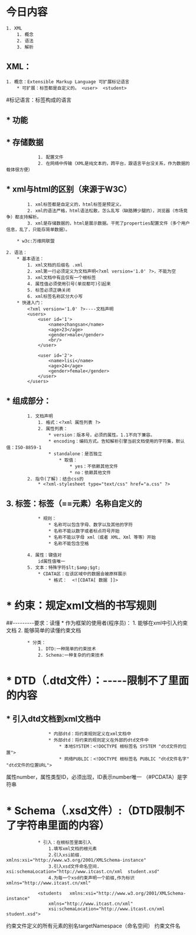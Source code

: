 # 今日内容
	1. XML
		1. 概念
		2. 语法
		3. 解析


## XML：
	1. 概念：Extensible Markup Language 可扩展标记语言
		* 可扩展：标签都是自定义的。 <user>  <student>
#标记语言：标签构成的语言
##		* 功能
##			* 存储数据
				1. 配置文件
				2. 在网络中传输（XML是纯文本的，跨平台，跟语言平台没关系，作为数据的载体很方便）
##		* xml与html的区别（来源于W3C）
			1. xml标签都是自定义的，html标签是预定义。
			2. xml的语法严格，html语法松散，怎么乱写（缺胳膊少腿的），浏览器（市场竞争）都支持解析。
			3. xml是存储数据的，html是展示数据。干死了properties配置文件（多个用户信息，乱了，只能存简单数据）。

		* w3c:万维网联盟

	2. 语法：
		* 基本语法：
			1. xml文档的后缀名 .xml
			2. xml第一行必须定义为文档声明<?xml version='1.0' ?>，不能为空
			3. xml文档中有且仅有一个根标签
			4. 属性值必须使用引号(单双都可)引起来
			5. 标签必须正确关闭
			6. xml标签名称区分大小写
		* 快速入门：
			<?xml version='1.0' ?>----文档声明
			<users>
				<user id='1'>
					<name>zhangsan</name>
					<age>23</age>
					<gender>male</gender>
					<br/>
				</user>
				
				<user id='2'>
					<name>lisi</name>
					<age>24</age>
					<gender>female</gender>
				</user>
			</users>
			
##		* 组成部分：
			1. 文档声明
				1. 格式：<?xml 属性列表 ?>
				2. 属性列表：
					* version：版本号，必须的属性。1.1不向下兼容。 
					* encoding：编码方式。告知解析引擎当前文档使用的字符集，默认值：ISO-8859-1
					* standalone：是否独立
						* 取值：
							* yes：不依赖其他文件
							* no：依赖其他文件
			2. 指令(了解)：结合css的
				* <?xml-stylesheet type="text/css" href="a.css" ?>
##			3. 标签：标签（==元素）名称自定义的
				* 规则：
					* 名称可以包含字母、数字以及其他的字符 
					* 名称不能以数字或者标点符号开始 
					* 名称不能以字母 xml（或者 XML、Xml 等等）开始 
					* 名称不能包含空格 

			4. 属性：键值对
				id属性值唯一
			5. 文本：特殊字符$lt;$amp;$gt;
				* CDATA区：在该区域中的数据会被原样展示
					* 格式：  <![CDATA[ 数据 ]]>
					
#     * 约束：规定xml文档的书写规则
##---------要求：读懂
			* 作为框架的使用者(程序员)：
				1. 能够在xml中引入约束文档
				2. 能够简单的读懂约束文档
			
			* 分类：
				1. DTD:一种简单的约束技术
				2. Schema:一种复杂的约束技术


#			* DTD（.dtd文件）：-----限制不了里面的内容
##				* 引入dtd文档到xml文档中
					* 内部dtd：将约束规则定义在xml文档中
					* 外部dtd：将约束的规则定义在外部的dtd文件中
						* 本地SYSTEM：<!DOCTYPE 根标签名 SYSTEM "dtd文件的位置">
						* 网络PUBLIC：<!DOCTYPE 根标签名 PUBLIC "dtd文件名字" "dtd文件的位置URL">
<!ATTLIST student number ID #REQUIRED>
属性number，属性类型ID，必须出现，ID表示number唯一
（#PCDATA）是字符串



#			* Schema（.xsd文件）:（DTD限制不了字符串里面的内容）
				* 引入：在根标签里面引入
					1.填写xml文档的根元素
					2.引入xsi前缀.  xmlns:xsi="http://www.w3.org/2001/XMLSchema-instance"
					3.引入xsd文件命名空间.  xsi:schemaLocation="http://www.itcast.cn/xml  student.xsd"
					4.为每一个xsd约束声明一个前缀,作为标识  xmlns="http://www.itcast.cn/xml" 

				<students   xmlns:xsi="http://www.w3.org/2001/XMLSchema-instance"
					xmlns="http://www.itcast.cn/xml"
					xsi:schemaLocation="http://www.itcast.cn/xml  student.xsd">


约束文件定义的所有元素的别名targetNamespace（命名空间）  约束文件名